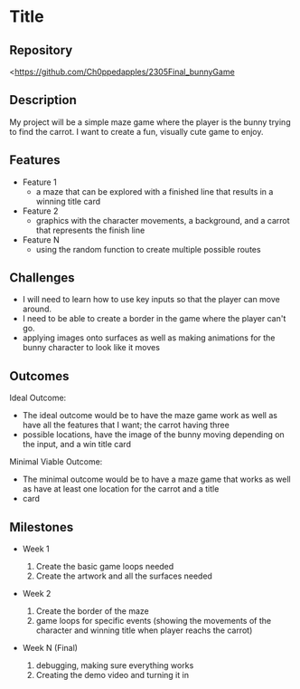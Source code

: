 # Title

## Repository
<https://github.com/Ch0ppedapples/2305Final_bunnyGame
>

## Description
My project will be a simple maze game where the player is the bunny trying to find the carrot. I want to create a fun, visually cute game to enjoy.	


## Features
- Feature 1
    - a maze that can be explored with a finished line that results in a winning title card
- Feature 2
    - graphics with the character movements, a background, and a carrot that represents the finish line
- Feature N
    - using the random function to create multiple possible routes


## Challenges
- I will need to learn how to use key inputs so that the player can move around.
- I need to be able to create a border in the game where the player can't go.
- applying images onto surfaces as well as making animations for the bunny character to look like it moves


## Outcomes
Ideal Outcome:
- The ideal outcome would be to have the maze game work as well as have all the features that I want; the carrot having three
- possible locations, have the image of the bunny moving depending on the input, and a win title card


Minimal Viable Outcome:
-  The minimal outcome would be to have a maze game that works as well as have at least one location for the carrot and a title
-  card


## Milestones


- Week 1
  1. Create the basic game loops needed
  2. Create the artwork and all the surfaces needed


- Week 2
  1. Create the border of the maze
  2. game loops for specific events (showing the movements of the character and winning title when player reachs the carrot)


- Week N (Final)
  1. debugging, making sure everything works
  2. Creating the demo video and turning it in

